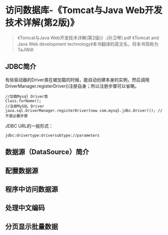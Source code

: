 ﻿


# 访问数据库-《Tomcat与Java Web开发技术详解(第2版)》



> 《Tomcat与Java Web开发技术详解(第2版)》.(孙卫琴).pdf
《Tomcat and Java Web development technology》本书翻译的英文名，将本书简称为 TaJWdt

## JDBC简介

有些驱动器的Driver类在被加载的时候，能自动创建本身的实例，然后调用DriverManager.registerDriver()注册自身；所以注册步骤可以省略。
```
//加载Mysql Driver类
Class.forName(); 
//注册MySQL Driver
java.sql.DriverManager.registerDriver(new com.mysql.jdbc.Driver()); //不是必要步骤
```

JDBC URL的一般形式：
```
jdbc:drivertype:driversubtype://parameters
```



## 数据源（DataSource）简介


## 配置数据源


## 程序中访问数据源


## 处理中文编码



## 分页显示批量数据







